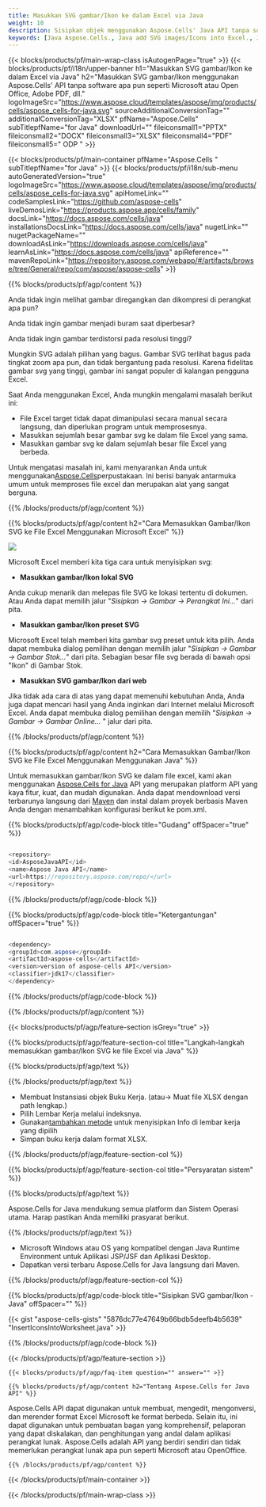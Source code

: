 ```yaml
---
title: Masukkan SVG gambar/Ikon ke dalam Excel via Java
weight: 10
description: Sisipkan objek menggunakan Aspose.Cells' Java API tanpa software apapun seperti Microsoft atau Open Office, Adobe PDF, dll.
keywords: [Java Aspose.Cells., Java add SVG images/Icons into Excel., Java insert SVG images/Icons into Excel., Java create SVG images/Icons in Excel]
---
```

{{< blocks/products/pf/main-wrap-class isAutogenPage="true" >}}
{{< blocks/products/pf/i18n/upper-banner h1="Masukkan SVG gambar/Ikon ke dalam Excel via Java" h2="Masukkan SVG gambar/Ikon menggunakan Aspose.Cells\' API tanpa software apa pun seperti Microsoft atau Open Office, Adobe PDF, dll." logoImageSrc="https://www.aspose.cloud/templates/aspose/img/products/cells/aspose_cells-for-java.svg" sourceAdditionalConversionTag="" additionalConversionTag="XLSX" pfName="Aspose.Cells" subTitlepfName="for Java" downloadUrl="" fileiconsmall1="PPTX" fileiconsmall2="DOCX" fileiconsmall3="XLSX" fileiconsmall4="PDF" fileiconsmall5=" ODP " >}}

{{< blocks/products/pf/main-container pfName="Aspose.Cells " subTitlepfName="for Java" >}}
{{< blocks/products/pf/i18n/sub-menu autoGeneratedVersion="true" logoImageSrc="https://www.aspose.cloud/templates/aspose/img/products/cells/aspose_cells-for-java.svg" apiHomeLink="" codeSamplesLink="https://github.com/aspose-cells" liveDemosLink="https://products.aspose.app/cells/family" docsLink="https://docs.aspose.com/cells/java" installationsDocsLink="https://docs.aspose.com/cells/java" nugetLink="" nugetPackageName="" downloadAsLink="https://downloads.aspose.com/cells/java" learnAsLink="https://docs.aspose.com/cells/java" apiReference="" mavenRepoLink="https://repository.aspose.com/webapp/#/artifacts/browse/tree/General/repo/com/aspose/aspose-cells" >}}

{{% blocks/products/pf/agp/content %}}

Anda tidak ingin melihat gambar diregangkan dan dikompresi di perangkat apa pun?

Anda tidak ingin gambar menjadi buram saat diperbesar?

Anda tidak ingin gambar terdistorsi pada resolusi tinggi?

Mungkin SVG adalah pilihan yang bagus. Gambar SVG terlihat bagus pada tingkat zoom apa pun, dan tidak bergantung pada resolusi. Karena fidelitas gambar svg yang tinggi, gambar ini sangat populer di kalangan pengguna Excel.

Saat Anda menggunakan Excel, Anda mungkin mengalami masalah berikut ini:

+ File Excel target tidak dapat dimanipulasi secara manual secara langsung, dan diperlukan program untuk memprosesnya.
+ Masukkan sejumlah besar gambar svg ke dalam file Excel yang sama.
+ Masukkan gambar svg ke dalam sejumlah besar file Excel yang berbeda.

 Untuk mengatasi masalah ini, kami menyarankan Anda untuk menggunakan[Aspose.Cells](https://products.aspose.com/cells/)perpustakaan. Ini berisi banyak antarmuka umum untuk memproses file excel dan merupakan alat yang sangat berguna.

{{% /blocks/products/pf/agp/content %}}

{{% blocks/products/pf/agp/content h2="Cara Memasukkan Gambar/Ikon SVG ke File Excel Menggunakan Microsoft Excel" %}}

![](/cells/id/net/icons/insert-icons-to-excel/sample.png)

Microsoft Excel memberi kita tiga cara untuk menyisipkan svg:

+  **Masukkan gambar/Ikon lokal SVG**

Anda cukup menarik dan melepas file SVG ke lokasi tertentu di dokumen. Atau Anda dapat memilih jalur "*Sisipkan -> Gambar -> Perangkat Ini...*" dari pita.

+  **Masukkan gambar/Ikon preset SVG**

Microsoft Excel telah memberi kita gambar svg preset untuk kita pilih. Anda dapat membuka dialog pemilihan dengan memilih jalur "*Sisipkan -> Gambar -> Gambar Stok...*" dari pita. Sebagian besar file svg berada di bawah opsi "Ikon" di Gambar Stok.

+  **Masukkan SVG gambar/Ikon dari web**

Jika tidak ada cara di atas yang dapat memenuhi kebutuhan Anda, Anda juga dapat mencari hasil yang Anda inginkan dari Internet melalui Microsoft Excel. Anda dapat membuka dialog pemilihan dengan memilih "*Sisipkan -> Gambar -> Gambar Online...* " jalur dari pita.

{{% /blocks/products/pf/agp/content %}}

{{% blocks/products/pf/agp/content h2="Cara Memasukkan Gambar/Ikon SVG ke File Excel Menggunakan Menggunakan Java" %}}

 Untuk memasukkan gambar/Ikon SVG ke dalam file excel, kami akan menggunakan
 [Aspose.Cells for Java](https://products.aspose.com/cells/java) 
 API yang merupakan platform API yang kaya fitur, kuat, dan mudah digunakan. Anda dapat mendownload versi terbarunya langsung dari
 [Maven](https://repository.aspose.com/webapp/#/artifacts/browse/tree/General/repo/com/aspose/aspose-cells) 
 dan instal dalam proyek berbasis Maven Anda dengan menambahkan konfigurasi berikut ke pom.xml.

{{% blocks/products/pf/agp/code-block title="Gudang" offSpacer="true" %}}

```cs

<repository>
<id>AsposeJavaAPI</id>
<name>Aspose Java API</name>
<url>https://repository.aspose.com/repo/</url>
</repository>

```

{{% /blocks/products/pf/agp/code-block %}}

{{% blocks/products/pf/agp/code-block title="Ketergantungan" offSpacer="true" %}}

```cs

<dependency>
<groupId>com.aspose</groupId>
<artifactId>aspose-cells</artifactId>
<version>version of aspose-cells API</version>
<classifier>jdk17</classifier>
</dependency>

```

{{% /blocks/products/pf/agp/code-block %}}

{{% /blocks/products/pf/agp/content %}}

{{< blocks/products/pf/agp/feature-section isGrey="true" >}}

{{% blocks/products/pf/agp/feature-section-col title="Langkah-langkah memasukkan gambar/Ikon SVG ke file Excel via Java" %}}

{{% blocks/products/pf/agp/text %}}

{{% /blocks/products/pf/agp/text %}}

+ Membuat Instansiasi objek Buku Kerja. (atau-> Muat file XLSX dengan path lengkap.)
+ Pilih Lembar Kerja melalui indeksnya.
 + Gunakan[tambahkan metode](https://reference.aspose.com/cells/java/com.aspose.cells/shapecollection/#addIcons-int-int-int-int-int-int-byte---byte---) untuk menyisipkan Info di lembar kerja yang dipilih
+ Simpan buku kerja dalam format XLSX.

{{% /blocks/products/pf/agp/feature-section-col %}}

{{% blocks/products/pf/agp/feature-section-col title="Persyaratan sistem" %}}

{{% blocks/products/pf/agp/text %}}

 Aspose.Cells for Java mendukung semua platform dan Sistem Operasi utama. Harap pastikan Anda memiliki prasyarat berikut.

{{% /blocks/products/pf/agp/text %}}

- Microsoft Windows atau OS yang kompatibel dengan Java Runtime Environment untuk Aplikasi JSP/JSF dan Aplikasi Desktop.
- Dapatkan versi terbaru Aspose.Cells for Java langsung dari Maven.

{{% /blocks/products/pf/agp/feature-section-col %}}

{{% blocks/products/pf/agp/code-block title="Sisipkan SVG gambar/Ikon - Java" offSpacer="" %}}

{{< gist "aspose-cells-gists" "5876dc77e47649b66bdb5deefb4b5639" "InsertIconsIntoWorksheet.java" >}}

{{% /blocks/products/pf/agp/code-block %}}


{{< /blocks/products/pf/agp/feature-section >}}

    {{< blocks/products/pf/agp/faq-item question="" answer="" >}}
 

<!-- aboutfile Starts -->

    {{% blocks/products/pf/agp/content h2="Tentang Aspose.Cells for Java API" %}}

 Aspose.Cells API dapat digunakan untuk membuat, mengedit, mengonversi, dan merender format Excel Microsoft ke format berbeda. Selain itu, ini dapat digunakan untuk pembuatan bagan yang komprehensif, pelaporan yang dapat diskalakan, dan penghitungan yang andal dalam aplikasi perangkat lunak. Aspose.Cells adalah API yang berdiri sendiri dan tidak memerlukan perangkat lunak apa pun seperti Microsoft atau OpenOffice.


    {{% /blocks/products/pf/agp/content %}}

    


{{< /blocks/products/pf/main-container >}}
    
{{< /blocks/products/pf/main-wrap-class >}}
